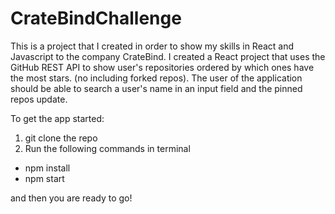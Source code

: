 # CrateBindChallenge

This is a project that I created in order to show my skills in React and Javascript to the company CrateBind. I created a React project that uses the GitHub REST API to show user's repositories ordered by which ones have the most stars. (no including forked repos). The user of the application should be able to search a user's name in an input field and the pinned repos update. 


To get the app started:
1. git clone the repo
2. Run the following commands in terminal 
* npm install
* npm start

and then you are ready to go!
